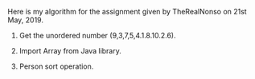 
Here is my algorithm for the assignment given by TheRealNonso on 21st May, 2019.

1) Get the unordered number (9,3,7,5,4.1.8.10.2.6).

2) Import Array from Java library.

3) Person sort operation.